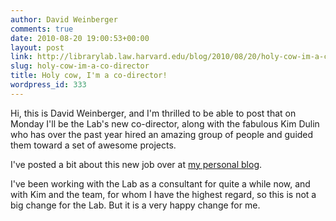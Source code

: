 ```yaml
---
author: David Weinberger
comments: true
date: 2010-08-20 19:00:53+00:00
layout: post
link: http://librarylab.law.harvard.edu/blog/2010/08/20/holy-cow-im-a-co-director/
slug: holy-cow-im-a-co-director
title: Holy cow, I'm a co-director!
wordpress_id: 333
---
```


Hi, this is David Weinberger, and I'm thrilled to be able to post that on Monday I'll be the Lab's new co-director, along with the fabulous Kim Dulin who has over the past year hired an amazing group of people and guided them toward a set of awesome projects. 

I've posted a bit about this new job over at [my personal blog](http://www.hyperorg.com/blogger/2010/08/20/my-new-job/). 

I've been working with the Lab as a consultant for quite a while now, and with Kim and the team, for whom I have the highest regard, so this is not a big change for the Lab. But it is a very happy change for me.
